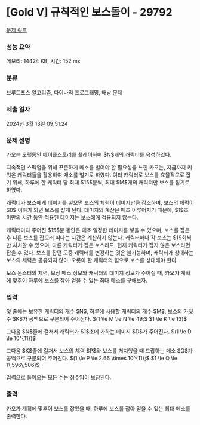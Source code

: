 # [Gold V] 규칙적인 보스돌이 - 29792 

[문제 링크](https://www.acmicpc.net/problem/29792) 

### 성능 요약

메모리: 14424 KB, 시간: 152 ms

### 분류

브루트포스 알고리즘, 다이나믹 프로그래밍, 배낭 문제

### 제출 일자

2024년 3월 13일 09:51:24

### 문제 설명

<p>카오는 오랫동안 메이플스토리를 플레이하며 $N$개의 캐릭터를 육성하였다.</p>

<p>지속적인 스펙업을 위해 꾸준하게 메소를 벌어야 할 필요성을 느낀 카오는, 지금까지 키워온 캐릭터들을 활용하여 메소를 벌기로 하였다. 여러 캐릭터로 보스를 효율적으로 잡기 위해, 하루에 한 캐릭터 당 최대 $15$분씩, 최대 $M$개의 캐릭터만 보스를 잡기로 하였다.</p>

<p>캐릭터가 보스에게 데미지를 넣으면 보스의 체력이 데미지만큼 감소하며, 보스의 체력이 $0$ 이하가 되면 보스를 잡게 된다. 데미지의 계산은 매초 이루어지기 때문에, $1$초 미만의 시간 동안 적용된 데미지는 보스에게 적용되지 않는다.</p>

<p>캐릭터마다 주어진 $15$분 동안은 매초 일정한 데미지를 넣을 수 있으며, 보스를 잡은 후 다른 보스를 잡으러 떠나는 시간은 계산하지 않는다. 캐릭터마다 각 보스는 $1$회씩만 처치할 수 있으며, 다른 캐릭터가 잡은 보스라도, 현재 캐릭터가 잡지 않은 보스라면 잡을 수 있다. 보스를 잡던 도중 캐릭터를 변경하는 것은 불가능하며, 캐릭터가 상대하는 보스의 체력은 공유되지 않아, 오롯이 한 캐릭터의 힘으로 보스를 상대해야 한다.</p>

<p>보스 몬스터의 체력, 보상 메소 정보와 캐릭터의 데미지 정보가 주어질 때, 카오가 계획에 맞추어 하루에 보스를 잡아 얻을 수 있는 최대 메소를 구해보자.</p>

### 입력 

 <p>첫 줄에는 보유한 캐릭터의 개수 $N$, 하루에 사용할 캐릭터의 개수 $M$, 보스의 가짓수 $K$가 공백으로 구분되어 주어진다. $(1 \le M \le N \le 49;$ $1 \le K \le 13)$</p>

<p>그다음 $N$줄에 걸쳐서 캐릭터가 $1$초에 가하는 데미지 $D$가 주어진다. $(1 \le D \le 10^{11})$</p>

<p>그다음 $K$줄에 걸쳐서 보스의 체력 $P$와 보스를 처치했을 때 드랍하는 메소 $Q$가 공백으로 구분되어 주어진다. $(1 \le P \le 2.66 \times 10^{11};$ $1 \le Q \le 1\,596\,506)$</p>

<p>입력으로 들어오는 모든 수는 정수임이 보장된다.</p>

### 출력 

 <p>카오가 계획에 맞추어 보스를 잡았을 때, 하루에 보스를 잡아 얻을 수 있는 최대 메소를 출력한다.</p>

